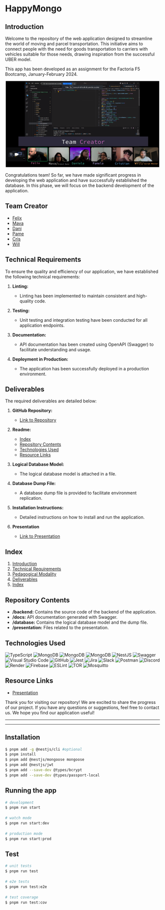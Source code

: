 # HappyMongo



## Introduction

Welcome to the repository of the web application designed to streamline the world of moving and parcel transportation. This initiative aims to connect people with the need for goods transportation to carriers with vehicles suitable for those needs, drawing inspiration from the successful UBER model.

This app has been developed as an assignment for the Factoria F5 Bootcamp, January-February 2024.

<p align="center">
  <a href="http://nestjs.com/" target="blank"><img src="./assets/mob-programing.png" width="500" alt="Nest Logo" /></a>
</p>

Congratulations team! So far, we have made significant progress in developing the web application and have successfully established the database. In this phase, we will focus on the backend development of the application.

## Team Creator

- [Felix](https://github.com/FelixRodriguezG) 
- [Mava](https://github.com/mavafiza)
- [Dani](https://github.com/RuthDanielaAguirre)
- [Pame](https://github.com/pamelab182)
- [Cris](https://github.com/ctupac999)
- [Will](https://github.com/wilpipe)


## Technical Requirements

To ensure the quality and efficiency of our application, we have established the following technical requirements:

1. **Linting:**
   - Linting has been implemented to maintain consistent and high-quality code.

2. **Testing:**
   - Unit testing and integration testing have been conducted for all application endpoints.

3. **Documentation:**
   - API documentation has been created using OpenAPI (Swagger) to facilitate understanding and usage.

4. **Deployment in Production:**
   - The application has been successfully deployed in a production environment.


## Deliverables

The required deliverables are detailed below:

1. **GitHub Repository:**
   - [Link to Repository](https://github.com/projects-assignments/backend-mudapp-happy-mongo)

2. **Readme:**
   - [Index](#index)
   - [Repository Contents](#repository-contents)
   - [Technologies Used](#technologies-used)
   - [Resource Links](#resource-links)

3. **Logical Database Model:**
   - The logical database model is attached in a file.

4. **Database Dump File:**
   - A database dump file is provided to facilitate environment replication.

5. **Installation Instructions:**
   - Detailed instructions on how to install and run the application.

6. **Presentation**
   - [Link to Presentation](./assets/Introduction%20to%20HappyMongo.pdf)

## Index

1. [Introduction](#introduction)
2. [Technical Requirements](#technical-requirements)
3. [Pedagogical Modality](#pedagogical-modality)
4. [Deliverables](#deliverables)
5. [Index](#index)

## Repository Contents

- **/backend:** Contains the source code of the backend of the application.
- **/docs:** API documentation generated with Swagger.
- **/database:** Contains the logical database model and the dump file.
- **/presentation:** Files related to the presentation.

## Technologies Used

![TypeScript](https://img.shields.io/badge/typescript-%23007ACC.svg?style=for-the-badge&logo=typescript&logoColor=white)  ![MongoDB](https://img.shields.io/badge/MongoDB-%234ea94b.svg?style=for-the-badge&logo=mongodb&logoColor=white) ![MongoDB](https://img.shields.io/badge/MongoAtlas-%234ea94b.svg?style=for-the-badge&logo=mongodb&logoColor=white) ![MongoDB](https://img.shields.io/badge/MongoCompass-%234ea94b.svg?style=for-the-badge&logo=mongodb&logoColor=white) ![NestJS](https://img.shields.io/badge/nestjs-%23E0234E.svg?style=for-the-badge&logo=nestjs&logoColor=white) ![Swagger](https://img.shields.io/badge/-Swagger-%23Clojure?style=for-the-badge&logo=swagger&logoColor=white) ![Visual Studio Code](https://img.shields.io/badge/Visual%20Studio%20Code-0078d7.svg?style=for-the-badge&logo=visual-studio-code&logoColor=white) ![GitHub](https://img.shields.io/badge/github-%23121011.svg?style=for-the-badge&logo=github&logoColor=white) ![Jest](https://img.shields.io/badge/-jest-%23C21325?style=for-the-badge&logo=jest&logoColor=white) ![Jira](https://img.shields.io/badge/jira-%230A0FFF.svg?style=for-the-badge&logo=jira&logoColor=white) ![Slack](https://img.shields.io/badge/Slack-4A154B?style=for-the-badge&logo=slack&logoColor=white) ![Postman](https://img.shields.io/badge/Postman-FF6C37?style=for-the-badge&logo=postman&logoColor=white) ![Discord](https://img.shields.io/badge/Discord-%235865F2.svg?style=for-the-badge&logo=discord&logoColor=white) ![Render](https://img.shields.io/badge/Render-%46E3B7.svg?style=for-the-badge&logo=render&logoColor=white) ![Firebase](https://img.shields.io/badge/firebase-%23039BE5.svg?style=for-the-badge&logo=firebase) ![ESLint](https://img.shields.io/badge/ESLint-4B3263?style=for-the-badge&logo=eslint&logoColor=white) ![TOR](https://img.shields.io/badge/SlidesGo-%237E4798.svg?style=for-the-badge&logo=tor-project&logoColor=white) ![Mosquitto](https://img.shields.io/badge/Hackolade-%233C5280.svg?style=for-the-badge&logo=eclipsemosquitto&logoColor=white)


## Resource Links

- [Presentation](./assets/Introduction%20to%20HappyMongo.pdf)

Thank you for visiting our repository! We are excited to share the progress of our project. If you have any questions or suggestions, feel free to contact us. We hope you find our application useful!

---
<!-- <p align="center">
  <a href="http://nestjs.com/" target="blank"><img src="https://nestjs.com/img/logo-small.svg" width="50" alt="Nest Logo" /></a>
</p> -->

----

## Installation

```bash
$ pnpm add -g @nestjs/cli #optional
$ pnpm install
$ pnpm add @nestjs/mongoose mongoose
$ pnpm add @nestjs/jwt
$ pnpm add --save-dev @types/bcrypt
$ pnpm add --save-dev @types/passport-local
```

## Running the app

```bash
# development
$ pnpm run start

# watch mode
$ pnpm run start:dev

# production mode
$ pnpm run start:prod
```

## Test

```bash
# unit tests
$ pnpm run test

# e2e tests
$ pnpm run test:e2e

# test coverage
$ pnpm run test:cov
```

